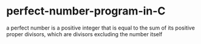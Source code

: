 # perfect-number-program-in-C
a perfect number is a positive integer that is equal to the sum of its positive proper divisors, which are divisors excluding the number itself
